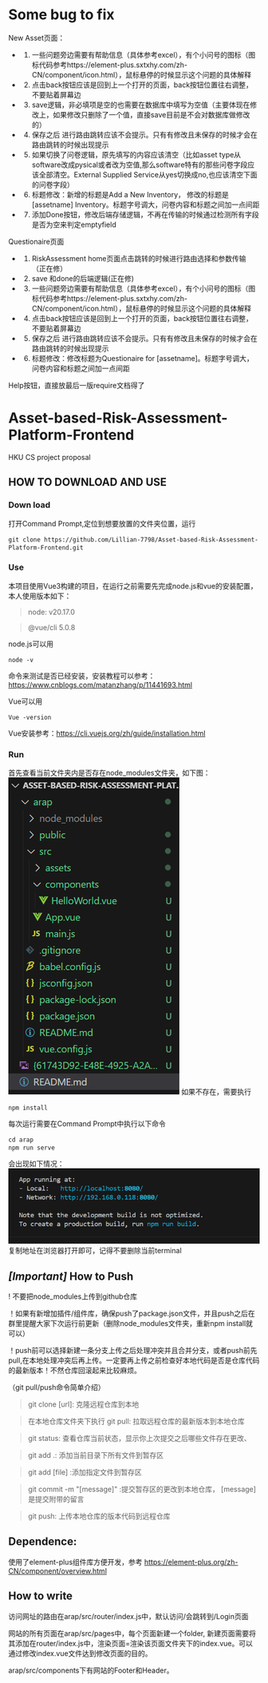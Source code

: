 # Some bug to fix
New Asset页面：
- 1. 一些问题旁边需要有帮助信息（具体参考excel），有个小问号的图标（图标代码参考https://element-plus.sxtxhy.com/zh-CN/component/icon.html），鼠标悬停的时候显示这个问题的具体解释
- 2. 点击back按钮应该是回到上一个打开的页面，back按钮位置往右调整，不要贴着屏幕边
- 3. save逻辑，非必填项是空的也需要在数据库中填写为空值（主要体现在修改上，如果修改只删除了一个值，直接save目前是不会对数据库做修改的）
- 4. 保存之后 进行路由跳转应该不会提示。只有有修改且未保存的时候才会在路由跳转的时候出现提示
- 5. 如果切换了问卷逻辑，原先填写的内容应该清空（比如asset type从software改成pysical或者改为空值,那么software特有的那些问卷字段应该全部清空。External Supplied Service从yes切换成no,也应该清空下面的问卷字段）
- 6. 标题修改：新增的标题是Add a New Inventory， 修改的标题是[assetname] Inventory。标题字号调大，问卷内容和标题之间加一点间距
- 7. 添加Done按钮，修改后端存储逻辑，不再在传输的时候通过检测所有字段是否为空来判定emptyfield

Questionaire页面
- 1. RiskAssessment home页面点击跳转的时候进行路由选择和参数传输（正在修）
- 2. save 和done的后端逻辑(正在修)
- 3. 一些问题旁边需要有帮助信息（具体参考excel），有个小问号的图标（图标代码参考https://element-plus.sxtxhy.com/zh-CN/component/icon.html），鼠标悬停的时候显示这个问题的具体解释
- 4. 点击back按钮应该是回到上一个打开的页面，back按钮位置往右调整，不要贴着屏幕边
- 5. 保存之后 进行路由跳转应该不会提示。只有有修改且未保存的时候才会在路由跳转的时候出现提示
- 6. 标题修改：修改标题为Questionaire for [assetname]。标题字号调大，问卷内容和标题之间加一点间距

Help按钮，直接放最后一版require文档得了

# Asset-based-Risk-Assessment-Platform-Frontend
HKU CS project proposal

## HOW TO DOWNLOAD AND USE
### Down load
打开Command Prompt,定位到想要放置的文件夹位置，运行
```
git clone https://github.com/Lillian-7798/Asset-based-Risk-Assessment-Platform-Frontend.git
```

### Use
本项目使用Vue3构建的项目，在运行之前需要先完成node.js和vue的安装配置，本人使用版本如下：

> node: v20.17.0

> @vue/cli 5.0.8

node.js可以用
```
node -v
```
命令来测试是否已经安装，安装教程可以参考：https://www.cnblogs.com/matanzhang/p/11441693.html


Vue可以用
```
Vue -version
```
Vue安装参考：https://cli.vuejs.org/zh/guide/installation.html

### Run
首先查看当前文件夹内是否存在node_modules文件夹，如下图：
![alt text](image.png)
如果不存在，需要执行
```
npm install
```

每次运行需要在Command Prompt中执行以下命令
```
cd arap
npm run serve
```
会出现如下情况：
![alt text]({61743D92-E48E-4925-A2AC-1A28CAA1F82D}.png)
复制地址在浏览器打开即可，记得不要删除当前terminal

## *[Important]* How to Push
! 不要把node_modules上传到github仓库

！如果有新增加插件/组件库，确保push了package.json文件，并且push之后在群里提醒大家下次运行前更新（删除node_modules文件夹，重新npm install就可以）

！push前可以选择新建一条分支上传之后处理冲突并且合并分支，或者push前先pull,在本地处理冲突后再上传。一定要再上传之前检查好本地代码是否是仓库代码的最新版本！不然仓库回滚起来比较麻烦。

（git pull/push命令简单介绍）
> git clone [url]: 克隆远程仓库到本地

> 在本地仓库文件夹下执行 git pull: 拉取远程仓库的最新版本到本地仓库

> git status: 查看仓库当前状态，显示你上次提交之后哪些文件存在更改、

> git add .: 添加当前目录下所有文件到暂存区

> git add [file] :添加指定文件到暂存区

> git commit -m "[message]" :提交暂存区的更改到本地仓库， [message]是提交附带的留言

> git push: 上传本地仓库的版本代码到远程仓库

## Dependence:
使用了element-plus组件库方便开发，参考 https://element-plus.org/zh-CN/component/overview.html

## How to write
访问网址的路由在arap/src/router/index.js中，默认访问/会跳转到/Login页面

网站的所有页面在arap/src/pages中，每个页面新建一个folder, 新建页面需要将其添加在router/index.js中，渲染页面=渲染该页面文件夹下的index.vue。可以通过修改index.vue文件达到修改页面的目的。

arap/src/components下有网站的Footer和Header。
